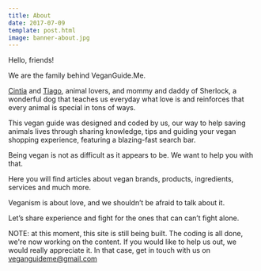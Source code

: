 ```yaml
---
title: About
date: 2017-07-09
template: post.html
image: banner-about.jpg
---
```


Hello, friends!  

We are the family behind VeganGuide.Me.  

[Cintia](http://cintiaromero.com) and [Tiago](http://tiagorg.com), animal lovers, and mommy and daddy of Sherlock, a wonderful dog that teaches us everyday what love is and reinforces that every animal is special in tons of ways.  

This vegan guide was designed and coded by us, our way to help saving animals lives through sharing knowledge, tips and guiding your vegan shopping experience, featuring a blazing-fast search bar.  

Being vegan is not as difficult as it appears to be. We want to help you with that.  

Here you will find articles about vegan brands, products, ingredients, services and much more.  

Veganism is about love, and we shouldn’t be afraid to talk about it. 

Let’s share experience and fight for the ones that can can’t fight alone.

NOTE: at this moment, this site is still being built. The coding is all done, we're now working on the content. If you would like to help us out, we would really appreciate it. In that case, get in touch with us on [veganguideme@gmail.com](mailto:veganguideme@gmail.com)